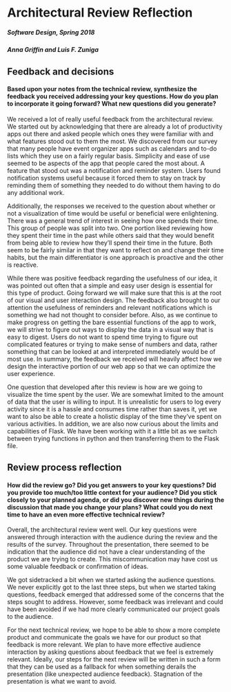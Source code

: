 # Architectural Review Reflection
##### Software Design, Spring 2018
##### Anna Griffin and Luis F. Zuniga


## Feedback and decisions
#### Based upon your notes from the technical review, synthesize the feedback you received addressing your key questions. How do you plan to incorporate it going forward? What new questions did you generate?

We received a lot of really useful feedback from the architectural review. We started out by acknowledging that there are already a lot of productivity apps out there and asked people which ones they were familiar with and what features stood out to them the most. We discovered from our survey that many people have event organizer apps such as calendars and to-do lists which they use on a fairly regular basis. Simplicity and ease of use seemed to be aspects of the app that people cared the most about. A feature that stood out was a notification and reminder system. Users found notification systems useful because it forced them to stay on track by reminding them of something they needed to do without them having to do any additional work.

Additionally, the responses we received to the question about whether or not a visualization of time would be useful or beneficial were enlightening. There was a general trend of interest in seeing how one spends their time. This group of people was split into two. One portion liked reviewing how they spent their time in the past while others said that they would benefit from being able to review how they’ll spend their time in the future. Both seem to be fairly similar in that they want to reflect on and change their time habits, but the main differentiator is one approach is proactive and the other is reactive.

While there was positive feedback regarding the usefulness of our idea, it was pointed out often that a simple and easy user design is essential for this type of product. Going forward we will make sure that this is at the root of our visual and user interaction design. The feedback also brought to our attention the usefulness of reminders and relevant notifications which is something we had not thought to consider before. Also, as we continue to make progress on getting the bare essential functions of the app to work, we will strive to figure out ways to display the data in a visual way that is easy to digest. Users do not want to spend time trying to figure out complicated features or trying to make sense of numbers and data, rather something that can be looked at and interpreted immediately would be of most use. In summary, the feedback we received will heavily affect how we design the interactive portion of our web app so that we can optimize the user experience.

One question that developed after this review is how are we going to visualize the time spent by the user. We are somewhat limited to the amount of data that the user is willing to input. It is unrealistic for users to log every activity since it is a hassle and consumes time rather than saves it, yet we want to also be able to create a holistic display of the time they’ve spent on various activities. In addition, we are also now curious about the limits and capabilities of Flask. We have been working with it a little bit as we switch between trying functions in python and then transferring them to the Flask file.


## Review process reflection
#### How did the review go? Did you get answers to your key questions? Did you provide too much/too little context for your audience? Did you stick closely to your planned agenda, or did you discover new things during the discussion that made you change your plans? What could you do next time to have an even more effective technical review?

Overall, the architectural review went well. Our key questions were answered through interaction with the audience during the review and the results of the survey. Throughout the presentation, there seemed to be indication that the audience did not have a clear understanding of the product we are trying to create. This miscommunication may have cost us some valuable feedback or confirmation of ideas.

We got sidetracked a bit when we started asking the audience questions. We never explicitly got to the last three steps, but when we started taking questions, feedback emerged that addressed some of the concerns that the steps sought to address. However, some feedback was irrelevant and could have been avoided if we had more clearly communicated our project goals to the audience.

For the next technical review, we hope to be able to show a more complete product and communicate the goals we have for our product so that feedback is more relevant. We plan to have more effective audience interaction by asking questions about feedback that we feel is extremely relevant. Ideally, our steps for the next review will be written in such a form that they can be used as a fallback for when something derails the presentation (like unexpected audience feedback). Stagnation of the presentation is what we want to avoid.
